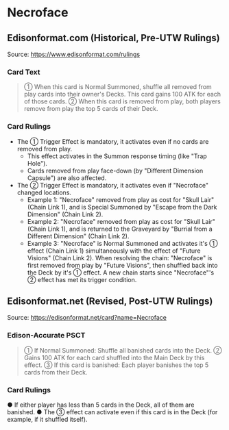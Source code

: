 # Necroface

## Edisonformat.com (Historical, Pre-UTW Rulings)

Source: https://www.edisonformat.com/rulings

### Card Text

> ① When this card is Normal Summoned, shuffle all removed from play cards into their owner's Decks. This card gains 100 ATK for each of those cards. ② When this card is removed from play, both players remove from play the top 5 cards of their Deck.

### Card Rulings

*   The ① Trigger Effect is mandatory, it activates even if no cards are removed from play.
    *   This effect activates in the Summon response timing (like "Trap Hole").
    *   Cards removed from play face-down (by "Different Dimension Capsule") are also affected.
*   The ② Trigger Effect is mandatory, it activates even if "Necroface" changed locations.
    *   Example 1: "Necroface" removed from play as cost for "Skull Lair" (Chain Link 1), and is Special Summoned by "Escape from the Dark Dimension" (Chain Link 2).
    *   Example 2: "Necroface" removed from play as cost for "Skull Lair" (Chain Link 1), and is returned to the Graveyard by "Burrial from a Different Dimension" (Chain Link 2).
    *   Example 3: "Necroface" is Normal Summoned and activates it's ① effect (Chain Link 1) simultaneously with the effect of "Future Visions" (Chain Link 2). When resolving the chain: "Necroface" is first removed from play by "Future Visions", then shuffled back into the Deck by it's ① effect. A new chain starts since "Necroface"'s ② effect has met its trigger condition.

## Edisonformat.net (Revised, Post-UTW Rulings)

Source: https://edisonformat.net/card?name=Necroface

### Edison-Accurate PSCT

> ① If Normal Summoned: Shuffle all banished cards into the Deck.
> ② Gains 100 ATK for each card shuffled into the Main Deck by this effect.
> ③ If this card is banished: Each player banishes the top 5 cards from their Deck.

### Card Rulings

● If either player has less than 5 cards in the Deck, all of them are banished.
● The ③ effect can activate even if this card is in the Deck (for example, if it shuffled itself).
            